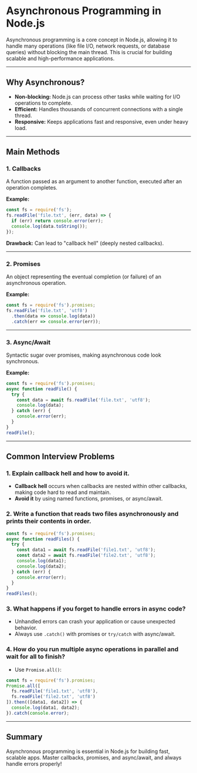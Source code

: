 # Asynchronous Programming in Node.js

Asynchronous programming is a core concept in Node.js, allowing it to handle many operations (like file I/O, network requests, or database queries) without blocking the main thread. This is crucial for building scalable and high-performance applications.

---

## Why Asynchronous?

- **Non-blocking:** Node.js can process other tasks while waiting for I/O operations to complete.
- **Efficient:** Handles thousands of concurrent connections with a single thread.
- **Responsive:** Keeps applications fast and responsive, even under heavy load.

---

## Main Methods

### 1. **Callbacks**
A function passed as an argument to another function, executed after an operation completes.

**Example:**
```js
const fs = require('fs');
fs.readFile('file.txt', (err, data) => {
  if (err) return console.error(err);
  console.log(data.toString());
});
```
**Drawback:** Can lead to "callback hell" (deeply nested callbacks).

---

### 2. **Promises**
An object representing the eventual completion (or failure) of an asynchronous operation.

**Example:**
```js
const fs = require('fs').promises;
fs.readFile('file.txt', 'utf8')
  .then(data => console.log(data))
  .catch(err => console.error(err));
```

---

### 3. **Async/Await**
Syntactic sugar over promises, making asynchronous code look synchronous.

**Example:**
```js
const fs = require('fs').promises;
async function readFile() {
  try {
    const data = await fs.readFile('file.txt', 'utf8');
    console.log(data);
  } catch (err) {
    console.error(err);
  }
}
readFile();
```

---

## Common Interview Problems

### 1. **Explain callback hell and how to avoid it.**
- **Callback hell** occurs when callbacks are nested within other callbacks, making code hard to read and maintain.
- **Avoid it** by using named functions, promises, or async/await.

### 2. **Write a function that reads two files asynchronously and prints their contents in order.**
```js
const fs = require('fs').promises;
async function readFiles() {
  try {
    const data1 = await fs.readFile('file1.txt', 'utf8');
    const data2 = await fs.readFile('file2.txt', 'utf8');
    console.log(data1);
    console.log(data2);
  } catch (err) {
    console.error(err);
  }
}
readFiles();
```

### 3. **What happens if you forget to handle errors in async code?**
- Unhandled errors can crash your application or cause unexpected behavior.
- Always use `.catch()` with promises or `try/catch` with async/await.

### 4. **How do you run multiple async operations in parallel and wait for all to finish?**
- Use `Promise.all()`:
```js
const fs = require('fs').promises;
Promise.all([
  fs.readFile('file1.txt', 'utf8'),
  fs.readFile('file2.txt', 'utf8')
]).then(([data1, data2]) => {
  console.log(data1, data2);
}).catch(console.error);
```

---

## Summary

Asynchronous programming is essential in Node.js for building fast, scalable apps. Master callbacks, promises, and async/await, and always handle errors properly!